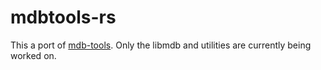 # mdbtools-rs

This a port of [mdb-tools](https://github.com/mdbtools/mdbtools).
Only the libmdb and utilities are currently being worked on.